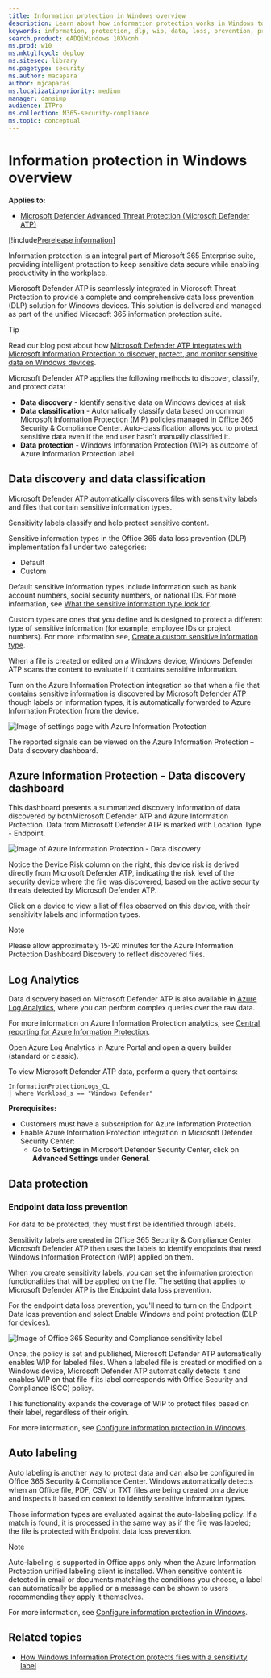 ```yaml
---
title: Information protection in Windows overview
description: Learn about how information protection works in Windows to identify and protect sensitive information
keywords: information, protection, dlp, wip, data, loss, prevention, protect
search.product: eADQiWindows 10XVcnh
ms.prod: w10
ms.mktglfcycl: deploy
ms.sitesec: library
ms.pagetype: security
ms.author: macapara
author: mjcaparas
ms.localizationpriority: medium
manager: dansimp
audience: ITPro
ms.collection: M365-security-compliance 
ms.topic: conceptual
---
```


# Information protection in Windows overview
**Applies to:**
- [Microsoft Defender Advanced Threat Protection (Microsoft Defender ATP)](https://go.microsoft.com/fwlink/p/?linkid=2069559)

[!include[Prerelease information](prerelease.md)]

Information protection is an integral part of Microsoft 365 Enterprise suite, providing intelligent protection to keep sensitive data secure while enabling productivity in the workplace.


Microsoft Defender ATP is seamlessly integrated in Microsoft Threat Protection to provide a complete and comprehensive data loss prevention (DLP) solution for Windows devices. This solution is delivered and managed as part of the unified Microsoft 365 information protection suite. 

>[!TIP]
> Read our blog post about how [Microsoft Defender ATP integrates with Microsoft Information Protection to discover, protect, and monitor sensitive data on Windows devices](https://cloudblogs.microsoft.com/microsoftsecure/2019/01/17/windows-defender-atp-integrates-with-microsoft-information-protection-to-discover-protect-and-monitor-sensitive-data-on-windows-devices/).


Microsoft Defender ATP applies the following methods to discover, classify, and protect data:
- **Data discovery** - Identify sensitive data on Windows devices at risk
- **Data classification** - Automatically classify data based on common Microsoft Information Protection (MIP) policies managed in Office 365 Security & Compliance Center. Auto-classification allows you to protect sensitive data even if the end user hasn’t manually classified it.
- **Data protection** - Windows Information Protection (WIP) as outcome of Azure Information Protection label


## Data discovery and data classification
Microsoft Defender ATP automatically discovers files with sensitivity labels and files that contain sensitive information types. 

Sensitivity labels classify and help protect sensitive content. 


Sensitive information types in the Office 365 data loss prevention (DLP) implementation fall under two categories:
-	Default
-	Custom

Default sensitive information types include information such as bank account numbers, social security numbers, or national IDs. For more information, see [What the sensitive information type look for](https://docs.microsoft.com/office365/securitycompliance/what-the-sensitive-information-types-look-for). 

Custom types are ones that you define and is designed to protect a different type of sensitive information (for example, employee IDs or project numbers). For more information see, [Create a custom sensitive information type](https://docs.microsoft.com/en-us/office365/securitycompliance/create-a-custom-sensitive-information-type).


When a file is created or edited on a  Windows device, Windows Defender ATP scans the content to evaluate if it contains sensitive information. 

Turn on the Azure Information Protection integration so that when a file that contains sensitive information is discovered by Microsoft Defender ATP though labels or information types, it is automatically forwarded to Azure Information Protection from the device.

![Image of settings page with Azure Information Protection](images/atp-settings-aip.png)

The reported signals can be viewed on the Azure Information Protection – Data discovery dashboard. 

## Azure Information Protection - Data discovery dashboard 
This dashboard presents a summarized discovery information of data discovered by bothMicrosoft Defender ATP and Azure Information Protection. Data from Microsoft Defender ATP is marked with Location Type - Endpoint. 

![Image of Azure Information Protection - Data discovery](images/azure-data-discovery.png)


Notice the Device Risk column on the right, this device risk is derived directly from Microsoft Defender ATP, indicating the risk level of the security device where the file was discovered, based on the active security threats detected by Microsoft Defender ATP.

Click on a device to view a list of files observed on this device, with their sensitivity labels and information types.

>[!NOTE]
>Please allow approximately 15-20 minutes for the Azure Information Protection Dashboard Discovery to reflect discovered files.




## Log Analytics 
Data discovery based on Microsoft Defender ATP is also available in [Azure Log Analytics](https://docs.microsoft.com/azure/log-analytics/log-analytics-overview), where you can perform complex queries over the raw data.

For more information on Azure Information Protection analytics, see [Central reporting for Azure Information Protection](https://docs.microsoft.com/azure/information-protection/reports-aip). 

Open Azure Log Analytics in Azure Portal and open a query builder (standard or classic). 

To view Microsoft Defender ATP data, perform a query that contains: 


```
InformationProtectionLogs_CL 
| where Workload_s == "Windows Defender" 
```

**Prerequisites:**
- Customers must have a subscription for Azure Information Protection.
- Enable Azure Information Protection integration in Microsoft Defender Security Center: 
    - Go to **Settings** in Microsoft Defender Security Center, click on **Advanced Settings** under **General**.


## Data protection 

### Endpoint data loss prevention
For data to be protected, they must first be identified through labels. 

Sensitivity labels are created in Office 365 Security & Compliance Center. Microsoft Defender ATP then uses the labels to identify endpoints that need Windows Information Protection (WIP) applied on them.

When you create sensitivity labels, you can set the information protection functionalities that will be applied on the file. The setting that applies to Microsoft Defender ATP is the Endpoint data loss prevention. 

For the endpoint data loss prevention, you'll need to turn on the Endpoint Data loss prevention and select Enable Windows end point protection (DLP for devices). 


![Image of Office 365 Security and Compliance sensitivity label](images/office-scc-label.png)

Once, the policy is set and published, Microsoft Defender ATP automatically enables WIP for labeled files. When a labeled file is created or modified on a Windows device, Microsoft Defender ATP automatically detects it and enables WIP on that file if its label corresponds with Office Security and Compliance (SCC) policy. 

This functionality expands the coverage of WIP to protect files based on their label, regardless of their origin. 

For more information, see [Configure information protection in Windows](information-protection-in-windows-config.md).

## Auto labeling

Auto labeling is another way to protect data and can also be configured in Office 365 Security & Compliance Center. Windows automatically detects when an Office file, PDF, CSV or TXT files are being created on a device and inspects it based on context to identify sensitive information types.

Those information types are evaluated against the auto-labeling policy. If a match is found, it is processed in the same way as if the file was labeled; the file is protected with Endpoint data loss prevention.

> [!NOTE]
> Auto-labeling is supported in Office apps only when the Azure Information Protection unified labeling client is installed. When sensitive content is detected in email or documents matching the conditions you choose, a label can automatically be applied or a message can be shown to users recommending they apply it themselves.



For more information, see [Configure information protection in Windows](information-protection-in-windows-config.md).


## Related topics
- [How Windows Information Protection protects files with a sensitivity label](https://docs.microsoft.com/windows/security/information-protection/windows-information-protection/how-wip-works-with-labels)